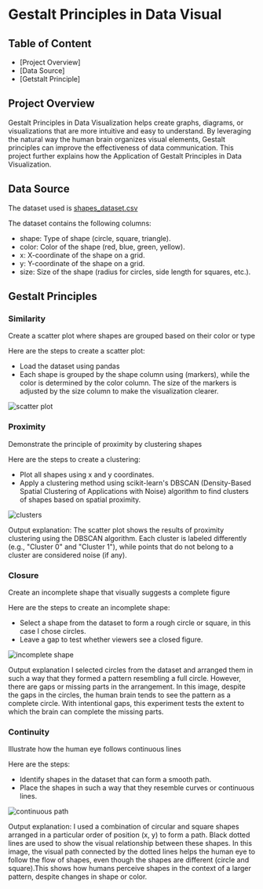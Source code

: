 # Gestalt Principles in Data Visual

## Table of Content
- [Project Overview]
- [Data Source]
- [Getstalt Principle]

## Project Overview
Gestalt Principles in Data Visualization helps create graphs, diagrams, or visualizations that are more intuitive and easy to understand. By leveraging the natural way the human brain organizes visual elements, Gestalt principles can improve the effectiveness of data communication.
This project further explains how the Application of Gestalt Principles in Data Visualization.

## Data Source
The dataset used is [shapes_dataset.csv](https://github.com/user-attachments/files/18090581/shapes_dataset.csv)

The dataset contains the following columns:
- shape: Type of shape (circle, square, triangle).
- color: Color of the shape (red, blue, green, yellow).
- x: X-coordinate of the shape on a grid.
- y: Y-coordinate of the shape on a grid.
- size: Size of the shape (radius for circles, side length for squares, etc.).

## Gestalt Principles
### Similarity
Create a scatter plot where shapes are grouped based on their color or type

Here are the steps to create a scatter plot:
- Load the dataset using pandas
- Each shape is grouped by the shape column using (markers), while the color is determined by the color column. The size of the markers is adjusted by the size column to make the visualization clearer.

![scatter plot](https://github.com/user-attachments/assets/d65d3324-16a4-4df1-81e6-c3852b1f8ecc)

### Proximity
Demonstrate the principle of proximity by clustering shapes

Here are the steps to create a clustering:
- Plot all shapes using x and y coordinates.
- Apply a clustering method using scikit-learn's DBSCAN (Density-Based Spatial Clustering of Applications with Noise) algorithm to find clusters of shapes based on spatial proximity.
  
![clusters](https://github.com/user-attachments/assets/b4d318fe-15eb-45ae-a63f-af91df0d51b9)

Output explanation:
The scatter plot shows the results of proximity clustering using the DBSCAN algorithm. Each cluster is labeled differently (e.g., "Cluster 0" and "Cluster 1"), while points that do not belong to a cluster are considered noise (if any).

### Closure
Create an incomplete shape that visually suggests a complete figure

Here are the steps to create an incomplete shape:
- Select a shape from the dataset to form a rough circle or square, in this case I chose circles.
- Leave a gap to test whether viewers see a closed figure.

![incomplete shape](https://github.com/user-attachments/assets/1fa66e96-3870-4a41-b3d4-1b75a154505b)

Output explanation
I selected circles from the dataset and arranged them in such a way that they formed a pattern resembling a full circle. However, there are gaps or missing parts in the arrangement.
In this image, despite the gaps in the circles, the human brain tends to see the pattern as a complete circle.
With intentional gaps, this experiment tests the extent to which the brain can complete the missing parts.


### Continuity
Illustrate how the human eye follows continuous lines

Here are the steps:
- Identify shapes in the dataset that can form a smooth path.
- Place the shapes in such a way that they resemble curves or continuous lines.
  
![continuous path](https://github.com/user-attachments/assets/3fa2908c-b062-4467-a629-7c65b487a762)

Output explanation:
I used a combination of circular and square shapes arranged in a particular order of position (x, y) to form a path. Black dotted lines are used to show the visual relationship between these shapes.
In this image, the visual path connected by the dotted lines helps the human eye to follow the flow of shapes, even though the shapes are different (circle and square).This shows how humans perceive shapes in the context of a larger pattern, despite changes in shape or color.

